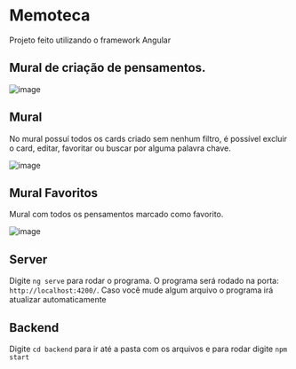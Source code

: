 # Memoteca

Projeto feito utilizando o framework Angular

## Mural de criação de pensamentos.

![image](https://user-images.githubusercontent.com/106892141/206542994-02efa3f9-d2c4-4fc9-92ea-7b74f2e0ae91.png)

## Mural

No mural possuí todos os cards criado sem nenhum filtro, é possível excluir o card, editar, favoritar ou buscar por alguma palavra chave.

![image](https://user-images.githubusercontent.com/106892141/206543514-bbf09840-3a15-43e6-9eaa-8aae31433a5c.png)

## Mural Favoritos

Mural com todos os pensamentos marcado como favorito.

![image](https://user-images.githubusercontent.com/106892141/206543809-efc07ec3-1ef2-438e-b510-fc162baa97f1.png)

## Server

Digite `ng serve` para rodar o programa. O programa será rodado na porta: `http://localhost:4200/`. Caso você mude algum arquivo o programa irá atualizar automaticamente

## Backend

Digite `cd backend` para ir até a pasta com os arquivos e para rodar digite `npm start`
